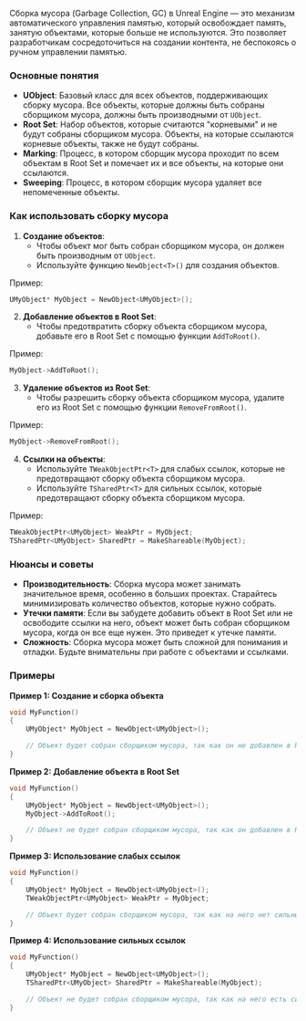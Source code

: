 Сборка мусора (Garbage Collection, GC) в Unreal Engine — это механизм автоматического управления памятью, который освобождает память, занятую объектами, которые больше не используются. Это позволяет разработчикам сосредоточиться на создании контента, не беспокоясь о ручном управлении памятью.

### Основные понятия

* **UObject**: Базовый класс для всех объектов, поддерживающих сборку мусора. Все объекты, которые должны быть собраны сборщиком мусора, должны быть производными от `UObject`.
* **Root Set**: Набор объектов, которые считаются "корневыми" и не будут собраны сборщиком мусора. Объекты, на которые ссылаются корневые объекты, также не будут собраны.
* **Marking**: Процесс, в котором сборщик мусора проходит по всем объектам в Root Set и помечает их и все объекты, на которые они ссылаются.
* **Sweeping**: Процесс, в котором сборщик мусора удаляет все непомеченные объекты.

### Как использовать сборку мусора

1. **Создание объектов**:
    * Чтобы объект мог быть собран сборщиком мусора, он должен быть производным от `UObject`.
    * Используйте функцию `NewObject<T>()` для создания объектов.

Пример:

```cpp
UMyObject* MyObject = NewObject<UMyObject>();
```

2. **Добавление объектов в Root Set**:
    * Чтобы предотвратить сборку объекта сборщиком мусора, добавьте его в Root Set с помощью функции `AddToRoot()`.

Пример:

```cpp
MyObject->AddToRoot();
```

3. **Удаление объектов из Root Set**:
    * Чтобы разрешить сборку объекта сборщиком мусора, удалите его из Root Set с помощью функции `RemoveFromRoot()`.

Пример:

```cpp
MyObject->RemoveFromRoot();
```

4. **Ссылки на объекты**:
    * Используйте `TWeakObjectPtr<T>` для слабых ссылок, которые не предотвращают сборку объекта сборщиком мусора.
    * Используйте `TSharedPtr<T>` для сильных ссылок, которые предотвращают сборку объекта сборщиком мусора.

Пример:

```cpp
TWeakObjectPtr<UMyObject> WeakPtr = MyObject;
TSharedPtr<UMyObject> SharedPtr = MakeShareable(MyObject);
```

### Нюансы и советы

* **Производительность**: Сборка мусора может занимать значительное время, особенно в больших проектах. Старайтесь минимизировать количество объектов, которые нужно собрать.
* **Утечки памяти**: Если вы забудете добавить объект в Root Set или не освободите ссылки на него, объект может быть собран сборщиком мусора, когда он все еще нужен. Это приведет к утечке памяти.
* **Сложность**: Сборка мусора может быть сложной для понимания и отладки. Будьте внимательны при работе с объектами и ссылками.

### Примеры

**Пример 1: Создание и сборка объекта**

```cpp
void MyFunction()
{
    UMyObject* MyObject = NewObject<UMyObject>();

    // Объект будет собран сборщиком мусора, так как он не добавлен в Root Set
}
```

**Пример 2: Добавление объекта в Root Set**

```cpp
void MyFunction()
{
    UMyObject* MyObject = NewObject<UMyObject>();
    MyObject->AddToRoot();

    // Объект не будет собран сборщиком мусора, так как он добавлен в Root Set
}
```

**Пример 3: Использование слабых ссылок**

```cpp
void MyFunction()
{
    UMyObject* MyObject = NewObject<UMyObject>();
    TWeakObjectPtr<UMyObject> WeakPtr = MyObject;

    // Объект будет собран сборщиком мусора, так как на него нет сильных ссылок
}
```

**Пример 4: Использование сильных ссылок**

```cpp
void MyFunction()
{
    UMyObject* MyObject = NewObject<UMyObject>();
    TSharedPtr<UMyObject> SharedPtr = MakeShareable(MyObject);

    // Объект не будет собран сборщиком мусора, так как на него есть сильная ссылка
}
```
